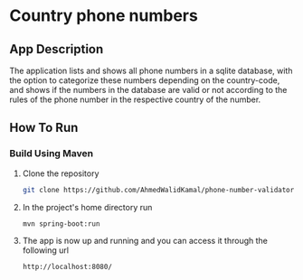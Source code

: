 # Country phone numbers 

<!-- App Description -->
## App Description

The application lists and shows all phone numbers in a sqlite database, with the option to categorize these numbers
depending on the country-code, and shows if the numbers in the database are valid or not according to the rules of the phone number
in the respective country of the number.

<!How to run -->
## How To Run


### Build Using Maven

1. Clone the repository
   ```sh
   git clone https://github.com/AhmedWalidKamal/phone-number-validator.git
   ```
2. In the project's home directory run 
   ```sh
   mvn spring-boot:run
   ```
3. The app is now up and running and you can access it through the following url
   ```sh
   http://localhost:8080/
   ```
